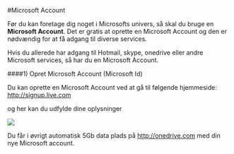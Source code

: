 #Microsoft Account

Før du kan foretage dig noget i Microsofts univers, så skal du bruge en **Microsoft Account**. Det er gratis at oprette en Microsoft Account og den er nødvændig for at få adgang til diverse services.

Hvis du allerede har adgang til Hotmail, skype, onedrive eller andre Microsoft services, så har du en Microsoft Account.


####1) Opret Microsoft Account (Microsoft Id)

Du kan oprette en Microsoft Account ved at gå til følgende hjemmeside: http://signup.live.com

og her kan du udfylde dine oplysninger

![](/Images/DevAcc2.PNG)

Du får i øvrigt automatisk 5Gb data plads på http://onedrive.com med din nye Microsoft account.
